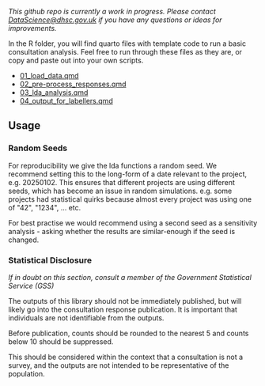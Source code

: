 
*This github repo is currently a work in progress. Please contact DataScience@dhsc.gov.uk if you have any questions or ideas for improvements.*

In the R folder, you will find quarto files with template code to run a basic consultation analysis. Feel free to run through these files as they are, or copy and paste out into your own scripts.
- [01_load_data.qmd](https://github.com/DataS-DHSC/consultation_example/blob/main/R/01_load_data.qmd)
- [02_pre-process_responses.qmd](https://github.com/DataS-DHSC/consultation_example/blob/main/R/02_pre-process_responses.qmd)
- [03_lda_analysis.qmd](https://github.com/DataS-DHSC/consultation_example/blob/main/R/03_lda_analysis.qmd)
- [04_output_for_labellers.qmd](https://github.com/DataS-DHSC/consultation_example/blob/main/R/04_output_for_labellers.qmd)

## Usage
### Random Seeds

For reproducibility we give the lda functions a random seed. We recommend setting this to the long-form of a date relevant to the project, e.g. 20250102. This ensures that different projects are using different seeds, which has become an issue in random simulations. e.g. some projects had statistical quirks because almost every project was using one of "42", "1234", ... etc. 

For best practise we would recommend using a second seed as a sensitivity analysis - asking whether the results are similar-enough if the seed is changed.

### Statistical Disclosure

*If in doubt on this section, consult a member of the Government Statistical Service (GSS)*

The outputs of this library should not be immediately published, but will likely go into the consultation response publication. It is important that individuals are not identifiable from the outputs. 

Before publication, counts should be rounded to the nearest 5 and counts below 10 should be suppressed. 

This should be considered within the context that a consultation is not a survey, and the outputs are not intended to be representative of the population.